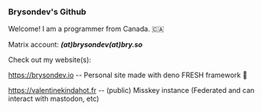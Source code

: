 ### Brysondev's Github

Welcome! I am a programmer from Canada. 🇨🇦

Matrix account: ***(at)brysondev(at)bry.so***

Check out my website(s):


https://brysondev.io -- Personal site made with deno FRESH framework 🍋


https://valentinekindahot.fr -- (public) Misskey instance (Federated and can interact with mastodon, etc)
